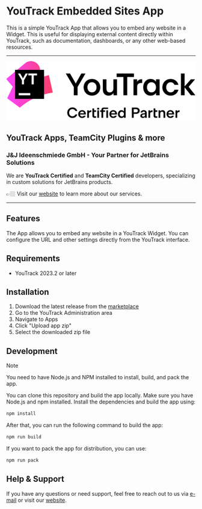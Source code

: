 # YouTrack Embedded Sites App

This is a simple YouTrack App that allows you to embed any website in a Widget. This is useful for displaying external content directly within YouTrack, such as documentation, dashboards, or any other web-based resources. 

---

<picture>
  <source media="(prefers-color-scheme: dark)" srcset="docs/images/youtrack-certified-partner-white.svg">
  <img src="docs/images/youtrack-certified-partner-black.svg" alt="YouTrack Certified Partner">
</picture>

## YouTrack Apps, TeamCity Plugins & more

### J&J Ideenschmiede GmbH - Your Partner for JetBrains Solutions

We are **YouTrack Certified** and **TeamCity Certified** developers, specializing in custom solutions for JetBrains products.

👉🏼 Visit our [website](https://www.jj-ideenschmiede.de) to learn more about our services.

---

## Features

The App allows you to embed any website in a YouTrack Widget. You can configure the URL and other settings directly from the YouTrack interface. 

## Requirements

- YouTrack 2023.2 or later

## Installation

1. Download the latest release from the [marketplace](https://plugins.jetbrains.com/plugin/27288-embedded-sites)
2. Go to the YouTrack Administration area
3. Navigate to Apps
4. Click "Upload app zip"
5. Select the downloaded zip file

## Development

> [!NOTE]
> You need to have Node.js and NPM installed to install, build, and pack the app.

You can clone this repository and build the app locally. Make sure you have Node.js and npm installed. Install the dependencies and build the app using:

```bash
npm install
```

After that, you can run the following command to build the app:

```bash
npm run build
```

If you want to pack the app for distribution, you can use:

```bash
npm run pack
```


## Help & Support

If you have any questions or need support, feel free to reach out to us via [e-mail](mailto:support@jj-ideenschmiede.de) or visit our [website](https://www.jj-ideenschmiede.de).
